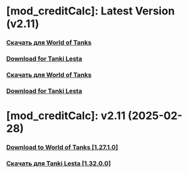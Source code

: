 # [mod_creditCalc]: Latest Version (v2.11)
### [**Скачать для World of Tanks**](https://github.com/spoter/spoter-mods/releases/download/latest/mod_creditCalc.zip)
### [**Download for Tanki Lesta**](https://github.com/spoter/spoter-mods/releases/download/latest/mod_creditCalc_RU.zip)
### [**Скачать для World of Tanks**](https://github.com/spoter/spoter-mods/releases/download/latest/mod_creditCalc.zip)
### [**Download for Tanki Lesta**](https://github.com/spoter/spoter-mods/releases/download/latest/mod_creditCalc_RU.zip)
#
# [mod_creditCalc]: v2.11 (2025-02-28)
### [**Download to World of Tanks [1.27.1.0]**](https://github.com/spoter/spoter-mods/releases/download/v7/mod_creditCalc.zip)
### [**Скачать для Tanki Lesta [1.32.0.0]**](https://github.com/spoter/spoter-mods/releases/download/v7/mod_creditCalc_RU.zip)
#


